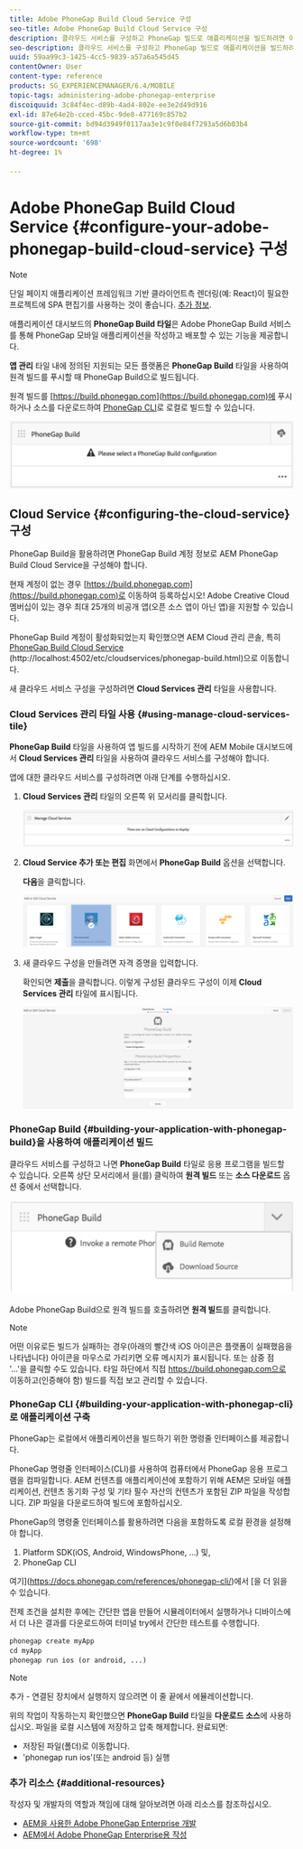 ```yaml
---
title: Adobe PhoneGap Build Cloud Service 구성
seo-title: Adobe PhoneGap Build Cloud Service 구성
description: 클라우드 서비스를 구성하고 PhoneGap 빌드로 애플리케이션을 빌드하려면 이 페이지를 따르십시오.
seo-description: 클라우드 서비스를 구성하고 PhoneGap 빌드로 애플리케이션을 빌드하려면 이 페이지를 따르십시오.
uuid: 59aa99c3-1425-4cc5-9839-a57a6a545d45
contentOwner: User
content-type: reference
products: SG_EXPERIENCEMANAGER/6.4/MOBILE
topic-tags: administering-adobe-phonegap-enterprise
discoiquuid: 3c84f4ec-d89b-4ad4-802e-ee3e2d49d916
exl-id: 87e64e2b-cced-45bc-9de8-477169c857b2
source-git-commit: bd94d3949f0117aa3e1c9f0e84f7293a5d6b03b4
workflow-type: tm+mt
source-wordcount: '698'
ht-degree: 1%

---
```


# Adobe PhoneGap Build Cloud Service {#configure-your-adobe-phonegap-build-cloud-service} 구성

>[!NOTE]
>
>단일 페이지 애플리케이션 프레임워크 기반 클라이언트측 렌더링(예: React)이 필요한 프로젝트에 SPA 편집기를 사용하는 것이 좋습니다. [추가 정보](/help/sites-developing/spa-overview.md).

애플리케이션 대시보드의 **PhoneGap Build 타일**&#x200B;은 Adobe PhoneGap Build 서비스를 통해 PhoneGap 모바일 애플리케이션을 작성하고 배포할 수 있는 기능을 제공합니다.

**앱 관리** 타일 내에 정의된 지원되는 모든 플랫폼은 **PhoneGap Build** 타일을 사용하여 원격 빌드를 푸시할 때 PhoneGap Build으로 빌드됩니다.

원격 빌드를 [https://build.phonegap.com](https://build.phonegap.com)에 푸시하거나 소스를 다운로드하여 [PhoneGap CLI](https://docs.phonegap.com/references/phonegap-cli/)로 로컬로 빌드할 수 있습니다.

![PhoneGap Build 타일](assets/chlimage_1-60.png)

## Cloud Service {#configuring-the-cloud-service} 구성

PhoneGap Build을 활용하려면 PhoneGap Build 계정 정보로 AEM PhoneGap Build Cloud Service을 구성해야 합니다.

현재 계정이 없는 경우 [https://build.phonegap.com](https://build.phonegap.com)로 이동하여 등록하십시오! Adobe Creative Cloud 멤버십이 있는 경우 최대 25개의 비공개 앱(오픈 소스 앱이 아닌 앱)을 지원할 수 있습니다.

PhoneGap Build 계정이 활성화되었는지 확인했으면 AEM Cloud 관리 콘솔, 특히 [PhoneGap Build Cloud Service](http://localhost:4502/etc/cloudservices/phonegap-build.html) (http://localhost:4502/etc/cloudservices/phonegap-build.html)으로 이동합니다.

새 클라우드 서비스 구성을 구성하려면 **Cloud Services 관리** 타일을 사용합니다.

### Cloud Services 관리 타일 사용 {#using-manage-cloud-services-tile}

**PhoneGap Build** 타일을 사용하여 앱 빌드를 시작하기 전에 AEM Mobile 대시보드에서 **Cloud Services 관리** 타일을 사용하여 클라우드 서비스를 구성해야 합니다.

앱에 대한 클라우드 서비스를 구성하려면 아래 단계를 수행하십시오.

1. **Cloud Services 관리** 타일의 오른쪽 위 모서리를 클릭합니다.

   ![chlimage_1-61](assets/chlimage_1-61.png)

1. **Cloud Service 추가 또는 편집** 화면에서 **PhoneGap Build** 옵션을 선택합니다.

   **다음**&#x200B;을 클릭합니다.

   ![chlimage_1-62](assets/chlimage_1-62.png)

1. 새 클라우드 구성을 만들려면 자격 증명을 입력합니다.

   확인되면 **제출**&#x200B;을 클릭합니다. 이렇게 구성된 클라우드 구성이 이제 **Cloud Services 관리** 타일에 표시됩니다.

   ![chlimage_1-63](assets/chlimage_1-63.png)

### PhoneGap Build {#building-your-application-with-phonegap-build}을 사용하여 애플리케이션 빌드

클라우드 서비스를 구성하고 나면 **PhoneGap Build** 타일로 응용 프로그램을 빌드할 수 있습니다. 오른쪽 상단 모서리에서 을(를) 클릭하여 **원격 빌드** 또는 **소스 다운로드** 옵션 중에서 선택합니다.

![chlimage_1-64](assets/chlimage_1-64.png)

Adobe PhoneGap Build으로 원격 빌드를 호출하려면 **원격 빌드**&#x200B;를 클릭합니다.

>[!NOTE]
>
>어떤 이유로든 빌드가 실패하는 경우(아래의 빨간색 iOS 아이콘은 플랫폼이 실패했음을 나타냅니다) 아이콘을 마우스로 가리키면 오류 메시지가 표시됩니다. 또는 삼중 점 &#39;...&#39;을 클릭할 수도 있습니다. 타일 하단에서 직접 https://build.phonegap.com으로 이동하고(인증해야 함) 빌드를 직접 보고 관리할 수 있습니다.

### PhoneGap CLI {#building-your-application-with-phonegap-cli}로 애플리케이션 구축

PhoneGap는 로컬에서 애플리케이션을 빌드하기 위한 명령줄 인터페이스를 제공합니다.

PhoneGap 명령줄 인터페이스(CLI)를 사용하여 컴퓨터에서 PhoneGap 응용 프로그램을 컴파일합니다. AEM 컨텐츠를 애플리케이션에 포함하기 위해 AEM은 모바일 애플리케이션, 컨텐츠 동기화 구성 및 기타 필수 자산의 컨텐츠가 포함된 ZIP 파일을 작성합니다. ZIP 파일을 다운로드하여 빌드에 포함하십시오.

PhoneGap의 명령줄 인터페이스를 활용하려면 다음을 포함하도록 로컬 환경을 설정해야 합니다.

1. Platform SDK(iOS, Android, WindowsPhone, ...) 및,
1. PhoneGap CLI

여기](https://docs.phonegap.com/references/phonegap-cli/)에서 [을 더 읽을 수 있습니다.

전제 조건을 설치한 후에는 간단한 앱을 만들어 시뮬레이터에서 실행하거나 디바이스에서 더 나은 결과를 다운로드하여 터미널 try에서 간단한 테스트를 수행합니다.

```xml
phonegap create myApp
cd myApp
phonegap run ios (or android, ...)
```

>[!NOTE]
>
>추가 - 연결된 장치에서 실행하지 않으려면 이 줄 끝에서 에뮬레이션합니다.

위의 작업이 작동하는지 확인했으면 **PhoneGap Build** 타일을 **다운로드 소스**&#x200B;에 사용하십시오. 파일을 로컬 시스템에 저장하고 압축 해제합니다. 완료되면:

* 저장된 파일(폴더)로 이동합니다.
* &#39;phonegap run ios&#39;(또는 android 등) 실행

### 추가 리소스 {#additional-resources}

작성자 및 개발자의 역할과 책임에 대해 알아보려면 아래 리소스를 참조하십시오.

* [AEM을 사용한 Adobe PhoneGap Enterprise 개발](/help/mobile/developing-in-phonegap.md)
* [AEM에서 Adobe PhoneGap Enterprise용 작성](/help/mobile/phonegap.md)
